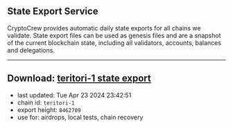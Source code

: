 ## State Export Service
CryptoCrew provides automatic daily state exports for all chains we validate. State export files can be used as genesis files and are a snapshot of the current blockchain state, including all validators, accounts, balances and delegations.

---
**Download: [teritori-1 state export](https://dl-eu2.ccvalidators.com/SERVICE/teritori/teritori-1_export_8462709.json)**
---

- last updated: Tue Apr 23 2024 23:42:51
- chain id: `teritori-1`
- export height: `8462709`
- use for: airdrops, local tests, chain recovery
